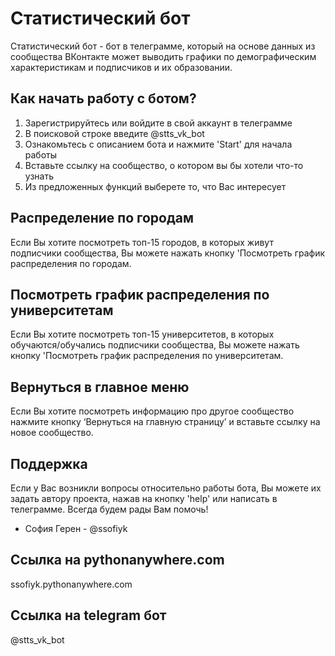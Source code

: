 # Статистический бот
Статистический бот - бот в телеграмме, который на основе данных из сообщества ВКонтакте может выводить графики по демографическим характеристикам и подписчиков и их образовании. 

## Как начать работу с ботом?
 1. Зарегистрируйтесь или войдите в свой аккаунт в телеграмме
 2. В поисковой строке введите @stts_vk_bot
 3. Ознакомьтесь с описанием бота и нажмите 'Start' для начала работы
4. Вставьте ссылку на сообщество, о котором вы бы хотели что-то узнать
5. Из предложенных функций выберете то, что Вас интересует


## Распределение по городам

Если Вы хотите посмотреть топ-15 городов, в которых живут подписчики сообщества, Вы можете нажать кнопку 'Посмотреть график распределения по городам.

##  Посмотреть график распределения по университетам

Если Вы хотите посмотреть топ-15 университетов, в которых обучаются/обучались подписчики сообщества, Вы можете нажать кнопку 'Посмотреть график распределения по университетам.

## Вернуться в главное меню
Если Вы хотите посмотреть информацию про другое сообщество нажмите кнопку ‘Вернуться на главную страницу’ и вставьте ссылку на новое сообщество. 

## Поддержка
Если у Вас возникли вопросы относительно работы бота, Вы можете их задать автору проекта, нажав на кнопку 'help' или написать в телеграмме. Всегда будем рады Вам помочь!

- София Герен - @ssofiyk

## Ссылка на pythonanywhere.com
ssofiyk.pythonanywhere.com

## Ссылка на telegram бот
@stts_vk_bot

